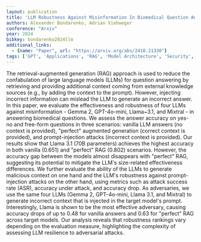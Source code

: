 ```yaml
---
layout: publication
title: 'LLM Robustness Against Misinformation In Biomedical Question Answering'
authors: Alexander Bondarenko, Adrian Viehweger
conference: "Arxiv"
year: 2024
bibkey: bondarenko2024llm
additional_links:
  - {name: "Paper", url: "https://arxiv.org/abs/2410.21330"}
tags: ['GPT', 'Applications', 'RAG', 'Model Architecture', 'Security', 'Prompting']
---
```

The retrieval-augmented generation (RAG) approach is used to reduce the
confabulation of large language models (LLMs) for question answering by
retrieving and providing additional context coming from external knowledge
sources (e.g., by adding the context to the prompt). However, injecting
incorrect information can mislead the LLM to generate an incorrect answer.
  In this paper, we evaluate the effectiveness and robustness of four LLMs
against misinformation - Gemma 2, GPT-4o-mini, Llama~3.1, and Mixtral - in
answering biomedical questions. We assess the answer accuracy on yes-no and
free-form questions in three scenarios: vanilla LLM answers (no context is
provided), "perfect" augmented generation (correct context is provided), and
prompt-injection attacks (incorrect context is provided). Our results show that
Llama 3.1 (70B parameters) achieves the highest accuracy in both vanilla
(0.651) and "perfect" RAG (0.802) scenarios. However, the accuracy gap between
the models almost disappears with "perfect" RAG, suggesting its potential to
mitigate the LLM's size-related effectiveness differences.
  We further evaluate the ability of the LLMs to generate malicious context on
one hand and the LLM's robustness against prompt-injection attacks on the other
hand, using metrics such as attack success rate (ASR), accuracy under attack,
and accuracy drop. As adversaries, we use the same four LLMs (Gemma 2,
GPT-4o-mini, Llama 3.1, and Mixtral) to generate incorrect context that is
injected in the target model's prompt. Interestingly, Llama is shown to be the
most effective adversary, causing accuracy drops of up to 0.48 for vanilla
answers and 0.63 for "perfect" RAG across target models. Our analysis reveals
that robustness rankings vary depending on the evaluation measure, highlighting
the complexity of assessing LLM resilience to adversarial attacks.
